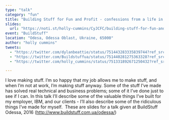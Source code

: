 ```yaml
---
type: "talk"
category: "fun"
title: "Building Stuff for Fun and Profit - confessions from a life in code and cables"
slides:
  url: "https://noti.st/holly-cummins/CyJCFC/building-stuff-for-fun-and-profit-confessions-from-a-life-in-code-and-cables"
event: "BuildStuff"
location: "Odesa, Odessa Oblast, Ukraine, 65000"
author: "holly cummins"
tweets:
  - "https://twitter.com/dylanbeattie/status/751443283335839744?ref_src=twsrc%5Etfw"
  - "https://twitter.com/Buildstuffua/status/751440281275363328?ref_src=twsrc%5Etfw"
  - "https://twitter.com/holly_cummins/status/751331892671250432?ref_src=twsrc%5Etfw"

---
```

I love making stuff. I’m so happy that my job allows me to make stuff, and when I’m not at work, I’m making stuff anyway. Some of the stuff I’ve made has solved real technical and business problems; some of it I’ve done just to see if I can. In this talk I’ll describe some of the valuable things I’ve built for my employer, IBM, and our clients - I’ll also describe some of the ridiculous things I’ve made for myself. 
These are slides for a talk given at BuildStuff Odessa, 2016 (http://www.buildstuff.com.ua/odessa/)